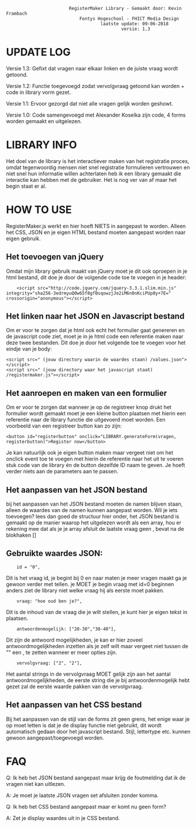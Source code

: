 
                            RegisterMaker Library - Gemaakt door: Kevin Frambach
                                Fontys Hogeschool - FHICT Media Design
                                        laatste update: 09-06-2018
                                                versie: 1.3

# UPDATE LOG

Versie 1.3: Gefixt dat vragen naar elkaar linken en de juiste vraag wordt getoond.

Versie 1.2: Functie toegevoegd zodat vervolgvraag getoond kan worden + code in library vorm gezet.

Versie 1.1: Ervoor gezorgd dat niet alle vragen gelijk worden geshowt.

Versie 1.0: Code samengevoegd met Alexander Koselka zijn code, 4 forms worden gemaakt en uitgelezen.

# LIBRARY INFO

Het doel van de library is het interactiever maken van het registratie proces, omdat tegenwoordig
mensen niet snel registratie formulieren vertrouwen en niet snel hun informatie willen achterlaten
heb ik een library gemaakt die interactie kan hebben met de gebruiker. Het is nog ver van af maar 
het begin staat er al.

# HOW TO USE

RegisterMaker.js werkt en hier hoeft NIETS in aangepast te worden. Alleen het CSS, JSON en je eigen HTML bestand moeten aangepast worden naar eigen gebruik. 

## Het toevoegen van jQuery

Omdat mijn library gebruik maakt van jQuery moet je dit ook oproepen in je html bestand, dit doe je door de volgende code toe te voegen in je header:

		<script src="http://code.jquery.com/jquery-3.3.1.slim.min.js" integrity="sha256-3edrmyuQ0w65f8gfBsqowzjJe2iM6n0nKciPUp8y+7E=" crossorigin="anonymous"></script>

## Het linken naar het JSON en Javascript bestand
Om er voor te zorgen dat je html ook echt het formulier gaat genereren en de javascript code ziet, moet je in je html code een referentie maken naar deze twee bestanden. Dit doe je door het volgende toe te voegen voor het eindje van je body:

	<script src=" (jouw directory waarin de waardes staan) /values.json"></script>
	<script src=" (jouw directory waar het javascript staat) /registermaker.js"></script>

## Het aanroepen en maken van een formulier

Om er voor te zorgen dat wanneer je op de registreer knop drukt het formulier wordt gemaakt moet je een kleine button plaatsen met hierin een referentie naar de library functie die uitgevoerd moet worden. Een voorbeeld van een registreer button kan zo zijn:

	<button id="registerbutton" onclick="LIBRARY.generateForm(vragen, registerbutton)">Register now</button>

Je kan natuurlijk ook je eigen button maken maar vergeet niet om het onclick event toe te voegen met hierin de referentie naar het uit te voeren stuk code van de library én de button dezelfde ID naam te geven. Je hoeft verder niets aan de parameters aan te passen.

## Het aanpassen van het JSON bestand
bij het aanpassen van het JSON bestand moeten de namen blijven staan, alleen de waardes van de namen kunnen aangepast worden. Wil je iets toevoegen? lees dan goed de structuur hier onder, het JSON bestand is gemaakt op de manier waarop het uitgelezen wordt als een array, hou er rekening mee dat als je je array afsluit de laatste vraag geen , bevat na de blokhaken []
        
## Gebruikte waardes JSON:
        
        id = "0",
        
   Dit is het vraag id, je begint bij 0 en naar maten je meer vragen maakt ga je gewoon verder met tellen.
        je MOET je begin vraag met id=0 beginnen anders ziet de library niet welke vraag hij als eerste moet
        pakken. 
        
        vraag: "hoe oud ben je?", 
        
  Dit is de inhoud van de vraag die je wilt stellen, je kunt hier je eigen tekst in plaatsen.
        
        antwoordenmogelijk: ["20-30","30-40"], 
        
   Dit zijn de antwoord mogelijkheden, je kan er hier zoveel antwoordmogelijkheden inzetten als je zelf
        wilt maar vergeet niet tussen de "" een , te zetten wanneer er meer opties zijn.
        
        vervolgvraag: ["2", "2"], 
        
   Het aantal strings in de vervolgvraag MOET gelijk zijn aan het aantal antwoordmogelijkheden, de eerste
        string die je bij antwoordenmogelijk hebt gezet zal de eerste waarde pakken van de vervolgvraag.
        

## Het aanpassen van het CSS bestand
Bij het aanpassen van de stijl van de forms zit geen grens, het enige waar je op moet letten is dat je de display functie niet gebruikt, dit wordt automatisch gedaan door het javascript bestand. Stijl, lettertype etc. kunnen gewoon aangepast/toegevoegd worden.


# FAQ

Q:	Ik heb het JSON bestand aangepast maar krijg de foutmelding dat ik de vragen niet kan uitlezen.

A:		Je moet je laatste JSON vragen set afsluiten zonder komma.  

Q:	Ik heb het CSS bestand aangepast maar er komt nu geen form?

A:		Zet je display waardes uit in je CSS bestand.


